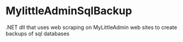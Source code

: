 MylittleAdminSqlBackup
======================

.NET dll that uses web scraping on MyLittleAdmin web sites to create backups of sql databases 
